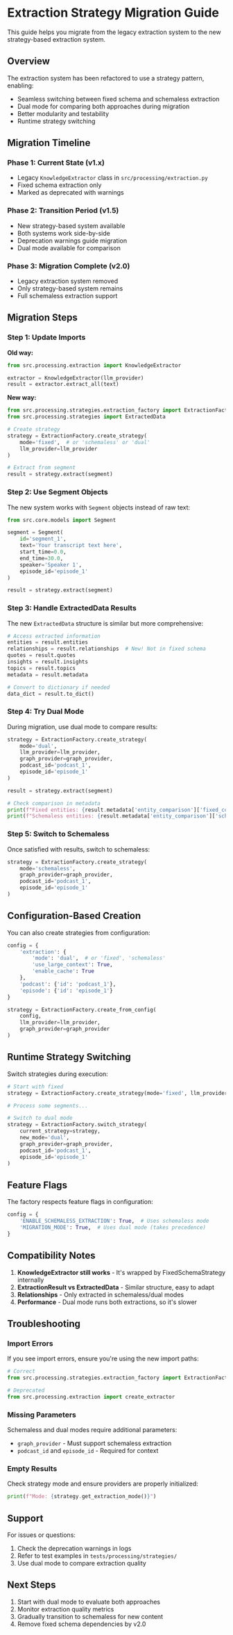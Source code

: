 # Extraction Strategy Migration Guide

This guide helps you migrate from the legacy extraction system to the new strategy-based extraction system.

## Overview

The extraction system has been refactored to use a strategy pattern, enabling:
- Seamless switching between fixed schema and schemaless extraction
- Dual mode for comparing both approaches during migration
- Better modularity and testability
- Runtime strategy switching

## Migration Timeline

### Phase 1: Current State (v1.x)
- Legacy `KnowledgeExtractor` class in `src/processing/extraction.py`
- Fixed schema extraction only
- Marked as deprecated with warnings

### Phase 2: Transition Period (v1.5)
- New strategy-based system available
- Both systems work side-by-side
- Deprecation warnings guide migration
- Dual mode available for comparison

### Phase 3: Migration Complete (v2.0)
- Legacy extraction system removed
- Only strategy-based system remains
- Full schemaless extraction support

## Migration Steps

### Step 1: Update Imports

**Old way:**
```python
from src.processing.extraction import KnowledgeExtractor

extractor = KnowledgeExtractor(llm_provider)
result = extractor.extract_all(text)
```

**New way:**
```python
from src.processing.strategies.extraction_factory import ExtractionFactory
from src.processing.strategies import ExtractedData

# Create strategy
strategy = ExtractionFactory.create_strategy(
    mode='fixed',  # or 'schemaless' or 'dual'
    llm_provider=llm_provider
)

# Extract from segment
result = strategy.extract(segment)
```

### Step 2: Use Segment Objects

The new system works with `Segment` objects instead of raw text:

```python
from src.core.models import Segment

segment = Segment(
    id='segment_1',
    text='Your transcript text here',
    start_time=0.0,
    end_time=30.0,
    speaker='Speaker 1',
    episode_id='episode_1'
)

result = strategy.extract(segment)
```

### Step 3: Handle ExtractedData Results

The new `ExtractedData` structure is similar but more comprehensive:

```python
# Access extracted information
entities = result.entities
relationships = result.relationships  # New! Not in fixed schema
quotes = result.quotes
insights = result.insights
topics = result.topics
metadata = result.metadata

# Convert to dictionary if needed
data_dict = result.to_dict()
```

### Step 4: Try Dual Mode

During migration, use dual mode to compare results:

```python
strategy = ExtractionFactory.create_strategy(
    mode='dual',
    llm_provider=llm_provider,
    graph_provider=graph_provider,
    podcast_id='podcast_1',
    episode_id='episode_1'
)

result = strategy.extract(segment)

# Check comparison in metadata
print(f"Fixed entities: {result.metadata['entity_comparison']['fixed_count']}")
print(f"Schemaless entities: {result.metadata['entity_comparison']['schemaless_count']}")
```

### Step 5: Switch to Schemaless

Once satisfied with results, switch to schemaless:

```python
strategy = ExtractionFactory.create_strategy(
    mode='schemaless',
    graph_provider=graph_provider,
    podcast_id='podcast_1',
    episode_id='episode_1'
)
```

## Configuration-Based Creation

You can also create strategies from configuration:

```python
config = {
    'extraction': {
        'mode': 'dual',  # or 'fixed', 'schemaless'
        'use_large_context': True,
        'enable_cache': True
    },
    'podcast': {'id': 'podcast_1'},
    'episode': {'id': 'episode_1'}
}

strategy = ExtractionFactory.create_from_config(
    config,
    llm_provider=llm_provider,
    graph_provider=graph_provider
)
```

## Runtime Strategy Switching

Switch strategies during execution:

```python
# Start with fixed
strategy = ExtractionFactory.create_strategy(mode='fixed', llm_provider=llm_provider)

# Process some segments...

# Switch to dual mode
strategy = ExtractionFactory.switch_strategy(
    current_strategy=strategy,
    new_mode='dual',
    graph_provider=graph_provider,
    podcast_id='podcast_1',
    episode_id='episode_1'
)
```

## Feature Flags

The factory respects feature flags in configuration:

```python
config = {
    'ENABLE_SCHEMALESS_EXTRACTION': True,  # Uses schemaless mode
    'MIGRATION_MODE': True,  # Uses dual mode (takes precedence)
}
```

## Compatibility Notes

1. **KnowledgeExtractor still works** - It's wrapped by FixedSchemaStrategy internally
2. **ExtractionResult vs ExtractedData** - Similar structure, easy to adapt
3. **Relationships** - Only extracted in schemaless/dual modes
4. **Performance** - Dual mode runs both extractions, so it's slower

## Troubleshooting

### Import Errors
If you see import errors, ensure you're using the new import paths:
```python
# Correct
from src.processing.strategies.extraction_factory import ExtractionFactory

# Deprecated
from src.processing.extraction import create_extractor
```

### Missing Parameters
Schemaless and dual modes require additional parameters:
- `graph_provider` - Must support schemaless extraction
- `podcast_id` and `episode_id` - Required for context

### Empty Results
Check strategy mode and ensure providers are properly initialized:
```python
print(f"Mode: {strategy.get_extraction_mode()}")
```

## Support

For issues or questions:
1. Check the deprecation warnings in logs
2. Refer to test examples in `tests/processing/strategies/`
3. Use dual mode to compare extraction quality

## Next Steps

1. Start with dual mode to evaluate both approaches
2. Monitor extraction quality metrics
3. Gradually transition to schemaless for new content
4. Remove fixed schema dependencies by v2.0